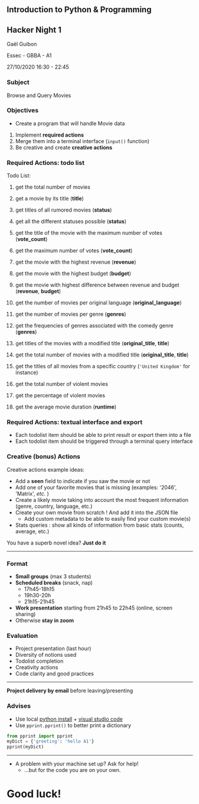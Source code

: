 ## Introduction to Python & Programming
## Hacker Night 1

Gaël Guibon

Essec - GBBA - A1

27/10/2020  16:30 - 22:45



### Subject
Browse and Query Movies



### Objectives
- Create a program that will handle Movie data
1. Implement **required actions**
2. Merge them into a terminal interface (`input()` function)
3. Be creative and create **creative actions**



### Required Actions: todo list
Todo List:
1. get the total number of movies
2. get a movie by its title (**title**)
3. get titles of all rumored movies (**status**)
4. get all the different statuses possible (**status**)
5. get the title of the movie with the maximum number of votes (**vote_count**)
6. get the maximum number of votes (**vote_count**)
7. get the movie with the highest revenue (**revenue**)
8. get the movie with the highest budget (**budget**)
9. get the movie with highest difference between revenue and budget (**revenue**, **budget**)



10. get the number of movies per original language (**original_language**)
11. get the number of movies per genre (**genres**)
12. get the frequencies of genres associated with the comedy genre (**genres**)
13. get titles of the movies with a modified title (**original_title**, **title**)
14. get the total number of movies with a modified title (**original_title**, **title**)
15. get the titles of all movies from a specific country (`'United Kingdom'` for instance)
16. get the total number of violent movies
17. get the percentage of violent movies
18. get the average movie duration (**runtime**)



### Required Actions: textual interface and export
- Each todolist item should be able to print result or export them into a file
- Each todolist item should be triggered through a terminal query interface



### Creative (bonus) Actions
Creative actions example ideas:
- Add a **seen** field to indicate if you saw the movie or not
- Add one of your favorite movies that is missing (examples: '2046', 'Matrix', *etc.* )
- Create a likely movie taking into account the most frequent information (genre, country, language, etc.) 
- Create your own movie from scratch ! And add it into the JSON file
  - Add custom metadata to be able to easily find your custom movie(s)
- Stats queries : show all kinds of information from basic stats (counts, average, etc.)


You have a superb novel idea? **Just do it**



---
### Format
- **Small groups** (max 3 students) 
- **Scheduled breaks** (snack, nap)
    - 17h45-18h15
    - 19h30-20h
    - 21h15-21h45
- **Work presentation** starting from 21h45 to 22h45 (online, screen sharing)
- Otherwise **stay in zoom**



### Evaluation
- Project presentation (last hour)
- Diversity of notions used
- Todolist completion
- Creativity actions
- Code clarity and good practices
-----
**Project delivery by email** before leaving/presenting



### Advises
- Use local [python install](https://www.python.org/downloads/) + [visual studio code](https://code.visualstudio.com/Download)
- Use `pprint.pprint()` to better print a dictionary
``` python 
from pprint import pprint
myDict = {'greeting': 'hello A1'}
pprint(myDict)
```
----
- A problem with your machine set up? Ask for help!
    - ...but for the code you are on your own.



# Good luck!